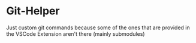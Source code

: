 # Git-Helper
Just custom git commands because some of the ones that are provided in the VSCode Extension aren't there (mainly submodules)
